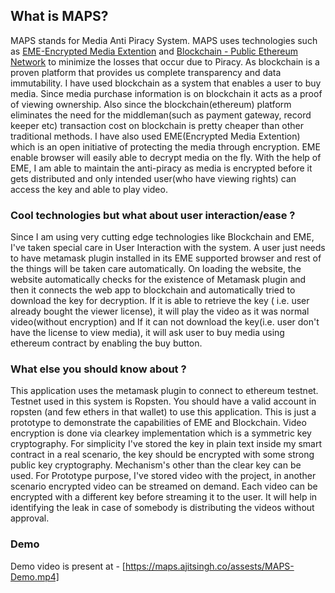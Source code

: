 ## What is MAPS?
MAPS stands for Media Anti Piracy System. MAPS uses technologies such as [EME-Encrypted Media Extention](https://www.w3.org/TR/encrypted-media/) and [Blockchain - Public Ethereum Network](https://www.ethereum.org/) to minimize the losses that occur due to Piracy. As blockchain is a proven platform that provides us complete transparency and data immutability. I have used blockchain as a system that enables a user to buy media. Since media purchase information is on blockchain it acts as a proof of viewing ownership. Also since the blockchain(ethereum) platform eliminates the need for the middleman(such as payment gateway, record keeper etc) transaction cost on blockchain is pretty cheaper than other traditional methods. I have also used EME(Encrypted Media Extention) which is an open initiative of protecting the media through encryption. EME enable browser will easily able to decrypt media on the fly. With the help of EME, I am able to maintain the anti-piracy as media is encrypted before it gets distributed and only intended user(who have viewing rights) can access the key and able to play video.

### Cool technologies but what about user interaction/ease ?
Since I am using very cutting edge technologies like Blockchain and EME, I've taken special care in User Interaction with the system. A user just needs to have metamask plugin installed in its EME supported browser and rest of the things will be taken care automatically. On loading the website, the website automatically checks for the existence of Metamask plugin and then it connects the web app to blockchain and automatically tried to download the key for decryption. If it is able to retrieve the key ( i.e. user already bought the viewer license), it will play the video as it was normal video(without encryption) and If it can not download the key(i.e. user don't have the license to view media), it will ask user to buy media using ethereum contract by enabling the buy button.

### What else you should know about ?
This application uses the metamask plugin to connect to ethereum testnet.
Testnet used in this system is Ropsten. You should have a valid account in ropsten (and few ethers in that wallet) to use this application.
This is just a prototype to demonstrate the capabilities of EME and Blockchain.
Video encryption is done via clearkey implementation which is a symmetric key cryptography.
For simplicity I've stored the key in plain text inside my smart contract in a real scenario, the key should be encrypted with some strong public key cryptography.
Mechanism's other than the clear key can be used.
For Prototype purpose, I've stored video with the project, in another scenario encrypted video can be streamed on demand.
Each video can be encrypted with a different key before streaming it to the user. It will help in identifying the leak in case of somebody is distributing the videos without approval.

### Demo

Demo video is present at - [https://maps.ajitsingh.co/assests/MAPS-Demo.mp4]
